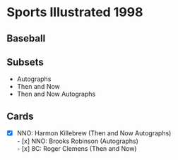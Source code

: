 # Sports Illustrated 1998 
## Baseball

## Subsets

- Autographs
- Then and Now
- Then and Now Autographs

## Cards

- [x] NNO: Harmon Killebrew (Then and Now Autographs) <br>- [x] NNO: Brooks Robinson (Autographs) <br>- [x] 8C: Roger Clemens (Then and Now) <br>